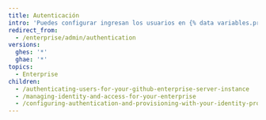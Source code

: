 ```yaml
---
title: Autenticación
intro: 'Puedes configurar ingresan los usuarios en {% data variables.product.product_name %}.'
redirect_from:
  - /enterprise/admin/authentication
versions:
  ghes: '*'
  ghae: '*'
topics:
  - Enterprise
children:
  - /authenticating-users-for-your-github-enterprise-server-instance
  - /managing-identity-and-access-for-your-enterprise
  - /configuring-authentication-and-provisioning-with-your-identity-provider
---
```


